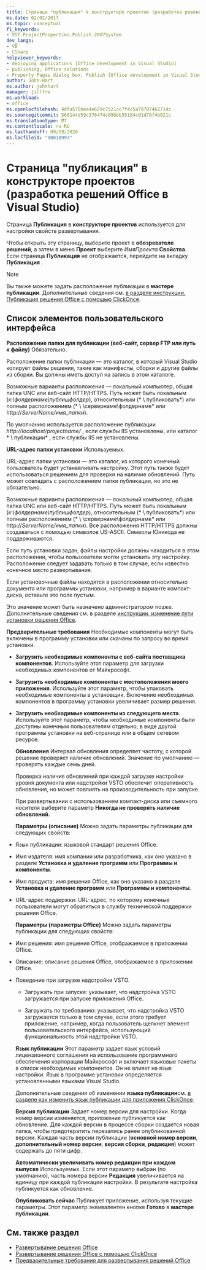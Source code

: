 ```yaml
---
title: Страница "публикация" в конструкторе проектов (разработка решений Office)
ms.date: 02/02/2017
ms.topic: conceptual
f1_keywords:
- VST.ProjectProperties.Publish.2007System
dev_langs:
- VB
- CSharp
helpviewer_keywords:
- deploying applications [Office development in Visual Studio]
- publishing, Office solutions
- Property Pages dialog box, Publish [Office development in Visual Studio]
author: John-Hart
ms.author: johnhart
manager: jillfra
ms.workload:
- office
ms.openlocfilehash: 4dfa575bea4e629c7521cc7f4c5a79707462714c
ms.sourcegitcommit: 566144d59c376474c09bbb55164c01d70f4b621c
ms.translationtype: MT
ms.contentlocale: ru-RU
ms.lasthandoff: 09/19/2020
ms.locfileid: "90810997"
---
```

# <a name="publish-page-project-designer-office-development-in-visual-studio"></a>Страница "публикация" в конструкторе проектов (разработка решений Office в Visual Studio)
  Страница **Публикация** в **конструкторе проектов** используется для настройки свойств развертывания.

 Чтобы открыть эту страницу, выберите проект в **обозревателе решений**, а затем в меню **Проект** выберите *ИмяПроекта* **Свойства**. Если страница **Публикация** не отображается, перейдите на вкладку **Публикация** .

> [!NOTE]
> Вы также можете задать расположение публикации в **мастере публикации**. Дополнительные сведения см. [в разделе инструкции. Публикация решения Office с помощью ClickOnce](/previous-versions/bb386095(v=vs.110)).

## <a name="uielement-list"></a>Список элементов пользовательского интерфейса
 **Расположение папки для публикации (веб-сайт, сервер FTP или путь к файлу)** Обязательно.

 Расположение папки публикации — это каталог, в который Visual Studio копирует файлы решения, такие как манифесты, сборки и другие файлы из сборки. Вы должны иметь доступ на запись в этом каталоге.

 Возможные варианты расположения — локальный компьютер, общая папка UNC или веб-сайт HTTP/HTTPS. Путь может быть локальным (*к:\фолдернаме\публишфолдер*), относительным (* \\ публиковать*) или полным расположением (* \\ \сервернаме\фолдернаме* или http://<em>ServerName/имя_папки</em>).

 По умолчанию используется расположение публикации *http://localhost/projectname/* , если службы IIS установлены, или каталог * \\ публикации* , если службы IIS не установлены.

 **URL-адрес папки установки** Используемых.

 URL-адрес папки установки — это каталог, из которого конечный пользователь будет устанавливать настройку. Этот путь также будет использоваться решением для проверки на наличие обновлений. Путь может совпадать с расположением папки публикации, но это не обязательно.

 Возможные варианты расположения — локальный компьютер, общая папка UNC или веб-сайт HTTP/HTTPS. Путь может быть локальным (*к:\фолдернаме\публишфолдер*), относительным (* \\ публиковать*) или полным расположением (* \\ \сервернаме\фолдернаме* или http://<em>ServerName/имя_папки</em>). Все расположения HTTP/HTTPS должны создаваться с помощью символов US-ASCII. Символы Юникода не поддерживаются.

 Если путь установки задан, файлы настройки должны находиться в этом расположении, чтобы пользователи могли установить эту настройку. Расположение следует задавать только в том случае, если известно конечное место развертывания.

 Если установочные файлы находятся в расположении относительно документа или программы установки, например в варианте компакт-диска, оставьте это поле пустым.

 Это значение может быть назначено администратором позже. Дополнительные сведения см. в разделе [инструкции. изменение пути установки решения Office](/previous-versions/bb608626(v=vs.110)).

 **Предварительные требования** Необходимые компоненты могут быть включены в программу установки или скачаны по запросу во время установки.

- **Загрузить необходимые компоненты с веб-сайта поставщика компонентов**. Используйте этот параметр для загрузки необходимых компонентов от Майкрософт.

- **Загрузить необходимые компоненты с местоположения моего приложения**. Используйте этот параметр, чтобы упаковать необходимые компоненты в установщик. Включение необходимых компонентов в программу установки увеличивает размер решения.

- **Загрузить необходимые компоненты из следующего места**. Используйте этот параметр, чтобы необходимые компоненты были доступны конечным пользователям отдельно, в виде другой программы установки на веб-странице или в общем сетевом ресурсе.

  **Обновления** Интервал обновления определяет частоту, с которой решение проверяет наличие обновлений. Значение по умолчанию — проверять каждые семь дней.

  Проверка наличия обновлений при каждой загрузке настройки уровня документа или надстройки VSTO обеспечит оперативность обновления, но может повлиять на производительность при запуске.

  При развертывании с использованием компакт-диска или съемного носителя выберите параметр **Никогда не проверять наличие обновлений**.

  **Параметры (описание)** Можно задать параметры публикации для следующих свойств:

- Язык публикации: языковой стандарт решения Office.

- Имя издателя: имя компании или разработчика, как оно указано в разделе **Установка и удаление программ** или **Программы и компоненты**.

- Имя продукта: имя решения Office, как оно указано в разделе **Установка и удаление программ** или **Программы и компоненты**.

- URL-адрес поддержки: URL-адрес, по которому конечные пользователи могут обратиться в службу технической поддержки решения Office.

  **Параметры (параметры Office)** Можно задать параметры публикации для следующих свойств:

- Имя решения: имя решения Office, отображаемое в приложении Office.

- Описание: описание решения Office, отображаемое в приложении Office.

- Поведение при загрузке надстройки VSTO.

  - Загружать при запуске: указывает, что надстройка VSTO загружается при запуске приложения Office.

  - Загружать по требованию: указывает, что надстройка VSTO загружается только в том случае, если этого требует приложение, например, когда пользователь щелкнет элемент пользовательского интерфейса, использующий функциональность этой надстройки VSTO.

  **Язык публикации** Этот параметр задает язык условий лицензионного соглашения на использование программного обеспечения корпорации Майкрософт и включает языковые пакеты в список необходимых компонентов. Он не влияет на язык настройки. Язык в программе установки определяется установленными языками Visual Studio.

  Дополнительные сведения об изменении **языка публикации**см. [в разделе как изменить язык публикации для приложения ClickOnce](../deployment/how-to-change-the-publish-language-for-a-clickonce-application.md).

  **Версия публикации** Задает номер версии для настройки. Когда номер версии изменяется, приложение публикуется как обновление. Для каждой версии в процессе сборки создается новая папка, чтобы предотвратить перезапись ранее опубликованной версии. Каждая часть версии публикации (**основной номер версии**, **дополнительный номер версии**, **версия сборки**, **редакция**) может содержать до пяти цифр.

  **Автоматически увеличивать номер редакции при каждом выпуске** Используемых. Если этот параметр выбран (по умолчанию), часть номера версии **Редакция** увеличивается на единицу при каждой публикации настройки. В результате настройка публикуется как обновление.

  **Опубликовать сейчас** Публикует приложение, используя текущие параметры. Этот параметр эквивалентен кнопке **Готово** в **мастере публикации**.

## <a name="see-also"></a>См. также раздел

- [Развертывание решения Office](../vsto/deploying-an-office-solution.md)
- [Развертывание решения Office с помощью ClickOnce](../vsto/deploying-an-office-solution-by-using-clickonce.md)
- [Предварительные требования для развертывания решений Office](/previous-versions/bb608617(v=vs.110))